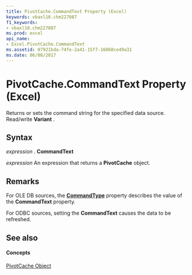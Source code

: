 ```yaml
---
title: PivotCache.CommandText Property (Excel)
keywords: vbaxl10.chm227087
f1_keywords:
- vbaxl10.chm227087
ms.prod: excel
api_name:
- Excel.PivotCache.CommandText
ms.assetid: 07921bda-74fe-2a41-15f7-16068ce49a31
ms.date: 06/08/2017
---
```



# PivotCache.CommandText Property (Excel)

Returns or sets the command string for the specified data source. Read/write **Variant** .


## Syntax

 _expression_ . **CommandText**

 _expression_ An expression that returns a **PivotCache** object.


## Remarks

For OLE DB sources, the **[CommandType](pivotcache-commandtype-property-excel.md)** property describes the value of the **CommandText** property.

For ODBC sources, setting the **CommandText** causes the data to be refreshed.


## See also


#### Concepts


[PivotCache Object](pivotcache-object-excel.md)

